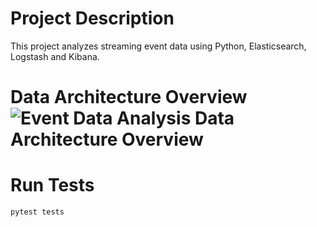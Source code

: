 # Project Description 

This project analyzes streaming event data using Python, Elasticsearch, Logstash and Kibana.

# Data Architecture Overview![Event Data Analysis Data Architecture Overview](https://user-images.githubusercontent.com/91840749/151745206-bea9d3b1-e16d-4ce8-a077-d87ae25b426c.png)


# Run Tests 

`pytest tests`
